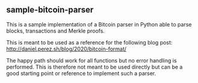 ## sample-bitcoin-parser

This is a sample implementation of a Bitcoin parser in Python able to parse
blocks, transactions and Merkle proofs.

This is meant to be used as a reference for the following blog post:  
http://daniel.perez.sh/blog/2020/bitcoin-format/

The happy path should work for all functions but no error handling is performed.
This is therefore not meant to be used directly but can be a good starting point
or reference to implement such a parser.
